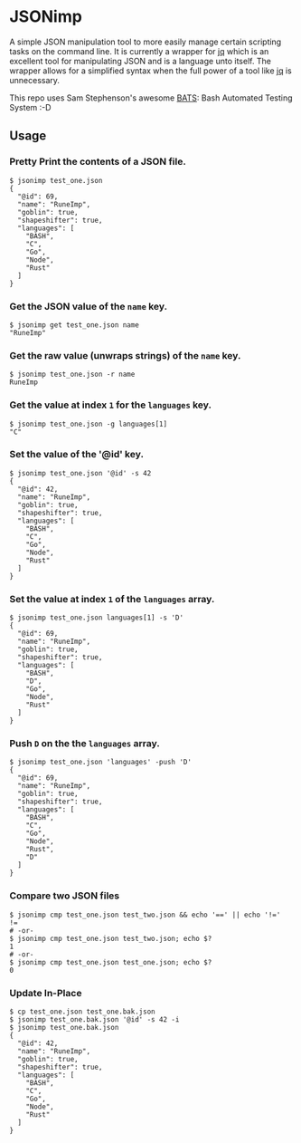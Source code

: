 JSONimp
=======

A simple JSON manipulation tool to more easily manage certain scripting tasks on the command line. It is currently a wrapper for [jq][] which is an excellent tool for manipulating JSON and is a language unto itself. The wrapper allows for a simplified syntax when the full power of a tool like [jq][] is unnecessary.

This repo uses Sam Stephenson's awesome [BATS][bats - GitHub]: Bash Automated Testing System  :-D

Usage
-----

### Pretty Print the contents of a JSON file.

```
$ jsonimp test_one.json
{
  "@id": 69,
  "name": "RuneImp",
  "goblin": true,
  "shapeshifter": true,
  "languages": [
    "BASH",
    "C",
    "Go",
    "Node",
    "Rust"
  ]
}
```

### Get the JSON value of the `name` key.

```
$ jsonimp get test_one.json name
"RuneImp"
```

### Get the raw value (unwraps strings) of the `name` key.

```
$ jsonimp test_one.json -r name
RuneImp
```

### Get the value at index `1` for the `languages` key.

```
$ jsonimp test_one.json -g languages[1]
"C"
```

### Set the value of the '@id' key.

```
$ jsonimp test_one.json '@id' -s 42
{
  "@id": 42,
  "name": "RuneImp",
  "goblin": true,
  "shapeshifter": true,
  "languages": [
    "BASH",
    "C",
    "Go",
    "Node",
    "Rust"
  ]
}
```

### Set the value at index `1` of the `languages` array.

```
$ jsonimp test_one.json languages[1] -s 'D'
{
  "@id": 69,
  "name": "RuneImp",
  "goblin": true,
  "shapeshifter": true,
  "languages": [
    "BASH",
    "D",
    "Go",
    "Node",
    "Rust"
  ]
}
```

### Push `D` on the the `languages` array.

```
$ jsonimp test_one.json 'languages' -push 'D'
{
  "@id": 69,
  "name": "RuneImp",
  "goblin": true,
  "shapeshifter": true,
  "languages": [
    "BASH",
    "C",
    "Go",
    "Node",
    "Rust",
    "D"
  ]
}
```

### Compare two JSON files

```
$ jsonimp cmp test_one.json test_two.json && echo '==' || echo '!='
!=
# -or-
$ jsonimp cmp test_one.json test_two.json; echo $?
1
# -or-
$ jsonimp cmp test_one.json test_one.json; echo $?
0
```

### Update In-Place

```
$ cp test_one.json test_one.bak.json
$ jsonimp test_one.bak.json '@id' -s 42 -i
$ jsonimp test_one.bak.json 
{
  "@id": 42,
  "name": "RuneImp",
  "goblin": true,
  "shapeshifter": true,
  "languages": [
    "BASH",
    "C",
    "Go",
    "Node",
    "Rust"
  ]
}
```


[jq]: https://stedolan.github.io/jq/
[bats - GitHub]: https://github.com/sstephenson/bats

